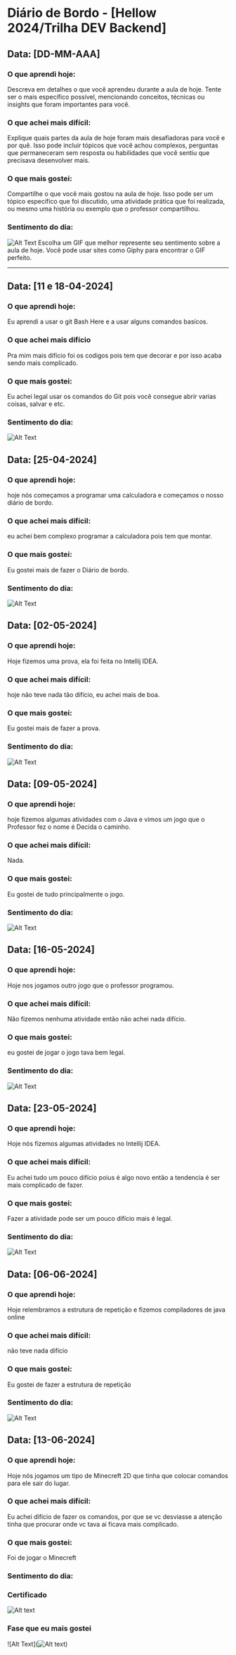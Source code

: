 # Diário de Bordo - [Hellow 2024/Trilha DEV Backend]

## Data: [DD-MM-AAA]

### O que aprendi hoje:
Descreva em detalhes o que você aprendeu durante a aula de hoje. Tente ser o mais específico possível, mencionando conceitos, técnicas ou insights que foram importantes para você.

### O que achei mais difícil:
Explique quais partes da aula de hoje foram mais desafiadoras para você e por quê. Isso pode incluir tópicos que você achou complexos, perguntas que permaneceram sem resposta ou habilidades que você sentiu que precisava desenvolver mais.

### O que mais gostei:
Compartilhe o que você mais gostou na aula de hoje. Isso pode ser um tópico específico que foi discutido, uma atividade prática que foi realizada, ou mesmo uma história ou exemplo que o professor compartilhou.

### Sentimento do dia:
![Alt Text](URL_DO_GIF)
Escolha um GIF que melhor represente seu sentimento sobre a aula de hoje. Você pode usar sites como Giphy para encontrar o GIF perfeito.



---
## Data: [11 e 18-04-2024]

### O que aprendi hoje:
Eu aprendi a usar o git Bash Here e a usar alguns comandos basícos.
### O que achei mais difício
Pra mim mais difício foi os codigos pois tem que decorar e por isso acaba sendo mais complicado.

### O que mais gostei:
Eu achei legal usar os comandos do Git pois você consegue abrir varias coisas, salvar e etc.

### Sentimento do dia:
![Alt Text](https://media2.giphy.com/media/v1.Y2lkPTc5MGI3NjExMTI3dnpncTkwc3I3MnVqbHpvdmMwODVwYnB5MG9ubjQzaGd4MDlhYiZlcD12MV9pbnRlcm5hbF9naWZfYnlfaWQmY3Q9Zw/nDSlfqf0gn5g4/giphy.gif)



## Data: [25-04-2024]

### O que aprendi hoje:
hoje nós começamos a programar uma calculadora e começamos o nosso diário de bordo.

### O que achei mais difícil:
eu achei bem complexo programar a calculadora pois tem que montar.

### O que mais gostei:
Eu gostei mais de fazer o Diário de bordo.

### Sentimento do dia:
![Alt Text](https://camo.githubusercontent.com/4a7200e684fb6da0480bc774ac7adac2d936b00a72e205e60fe0ef6d54c1678a/68747470733a2f2f6d65646961332e67697068792e636f6d2f6d656469612f76312e59326c6b505463354d4749334e6a457859326877614778734e4777354e6d68786148643265585a786144466f616a4a6e63484633595846754d6d466b5a584a70646d747862695a6c634431324d563970626e526c636d35686246396e61575a66596e6c666157516d593351395a772f554f35656c6e54716f347653672f67697068792e676966)



## Data: [02-05-2024]

### O que aprendi hoje:
Hoje fizemos uma prova, ela foi feita no Intellij IDEA.

### O que achei mais difícil:
hoje não teve nada tão difício, eu achei mais de boa.

### O que mais gostei:
Eu gostei mais de fazer a prova.

### Sentimento do dia:
![Alt Text](https://media0.giphy.com/media/v1.Y2lkPTc5MGI3NjExNGQwbWVyNTM0MHBndjVyOWxkOGluY294MHc5bnM1cmZ6eXdzeXM2cyZlcD12MV9pbnRlcm5hbF9naWZfYnlfaWQmY3Q9Zw/Dg4TxjYikCpiGd7tYs/giphy.gif)



## Data: [09-05-2024]

### O que aprendi hoje:
hoje fizemos algumas atividades com o Java e vimos um jogo que o Professor fez o nome é Decida o caminho.

### O que achei mais difícil:
Nada.
### O que mais gostei:
Eu gostei de tudo principalmente o jogo.
### Sentimento do dia:
![Alt Text](https://media2.giphy.com/media/v1.Y2lkPTc5MGI3NjExdWhjYzJ1aGY3bjNxcXdkN2puOHd5Z2d1ZWk0a2pjcXY4YnhnY2ZxNiZlcD12MV9pbnRlcm5hbF9naWZfYnlfaWQmY3Q9Zw/3NtY188QaxDdC/giphy.gif)


## Data: [16-05-2024]

### O que aprendi hoje:
Hoje nos jogamos outro jogo que o professor programou.

### O que achei mais difícil:
Não fizemos nenhuma atividade então não achei nada difício.

### O que mais gostei:
eu gostei de jogar o jogo tava bem legal.

### Sentimento do dia:
![Alt Text](https://media1.giphy.com/media/v1.Y2lkPTc5MGI3NjExeTJhdGVyNTZ3bjBuaTB4eHkxcmliOHIwNnBoZGZ0anEyaW9nNnliZCZlcD12MV9pbnRlcm5hbF9naWZfYnlfaWQmY3Q9Zw/StKiS6x698JAl9d6cx/giphy.gif)


## Data: [23-05-2024]

### O que aprendi hoje:
Hoje nós fizemos algumas atividades no Intellij IDEA.

### O que achei mais difícil:
Eu achei tudo um pouco difício poius é algo novo então a tendencia é ser mais complicado de fazer.

### O que mais gostei:
Fazer a atividade pode ser um pouco difício mais é legal.

### Sentimento do dia:
![Alt Text](https://media0.giphy.com/media/v1.Y2lkPTc5MGI3NjExbmt2eTM4N2N2aGFxNTFlNHo5NWV4eHV3b25qN2FndjNyNXQzNjh2NCZlcD12MV9pbnRlcm5hbF9naWZfYnlfaWQmY3Q9Zw/VIKa3CjZDCoymNcBY5/giphy.gif)


## Data: [06-06-2024]

### O que aprendi hoje:
Hoje relembramos a estrutura de repetição e fizemos compiladores de java online

### O que achei mais difícil:
não teve nada difício
### O que mais gostei:
Eu gostei de fazer a estrutura de repetição

### Sentimento do dia:
![Alt Text](https://media0.giphy.com/media/v1.Y2lkPTc5MGI3NjExb2ttN2xuYmZ6N3lub2wzeGhyOWlkOXF2amZuem1scDlxZm52ZXNxZSZlcD12MV9pbnRlcm5hbF9naWZfYnlfaWQmY3Q9Zw/tXL4FHPSnVJ0A/giphy.webp)


## Data: [13-06-2024]

### O que aprendi hoje:
Hoje nós jogamos um tipo de Minecreft 2D que tinha que colocar comandos para ele sair do lugar. 

### O que achei mais difícil:
Eu achei difício de fazer os comandos, por que se vc desviasse a atenção tinha que procurar onde vc tava ai ficava mais complicado.
### O que mais gostei:
Foi de jogar o Minecreft

### Sentimento do dia:

### Certificado
![Alt text](Certificado.jpg)

### Fase que eu mais gostei
![Alt Text](![Alt text](image.png))